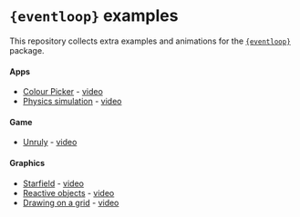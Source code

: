 
<!-- README.md is generated from README.Rmd. Please edit that file -->

# `{eventloop}` examples

<!-- badges: start -->
<!-- badges: end -->

This repository collects extra examples and animations for the
[`{eventloop}`](https://github.com/coolbutuseless/eventloop) package.

#### Apps

-   [Colour Picker](app-colour-picker.R) -
    [video](video/colourpicker.mp4)
-   [Physics simulation](app-physics.R) - [video](video/physics.mp4)

#### Game

-   [Unruly](game-unruly.R) - [video](video/unruly.mp4)

#### Graphics

-   [Starfield](gfx-starfield.R) - [video](video/starfield.mp4)
-   [Reactive objects](gfx-reactive-objects.R) -
    [video](video/reactive-objects.mp4)
-   [Drawing on a grid](gfx-drawing-on-a-grid.R) -
    [video](video/drawing-on-a-grid.mp4)
